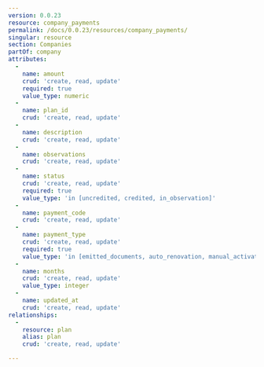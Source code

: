 ```yaml
---
version: 0.0.23
resource: company_payments
permalink: /docs/0.0.23/resources/company_payments/
singular: resource
section: Companies
partOf: company
attributes:
  -
    name: amount
    crud: 'create, read, update'
    required: true
    value_type: numeric
  -
    name: plan_id
    crud: 'create, read, update'
  -
    name: description
    crud: 'create, read, update'
  -
    name: observations
    crud: 'create, read, update'
  -
    name: status
    crud: 'create, read, update'
    required: true
    value_type: 'in [uncredited, credited, in_observation]'
  -
    name: payment_code
    crud: 'create, read, update'
  -
    name: payment_type
    crud: 'create, read, update'
    required: true
    value_type: 'in [emitted_documents, auto_renovation, manual_activation]'
  -
    name: months
    crud: 'create, read, update'
    value_type: integer
  -
    name: updated_at
    crud: 'create, read, update'
relationships:
  -
    resource: plan
    alias: plan
    crud: 'create, read, update'

---
```

